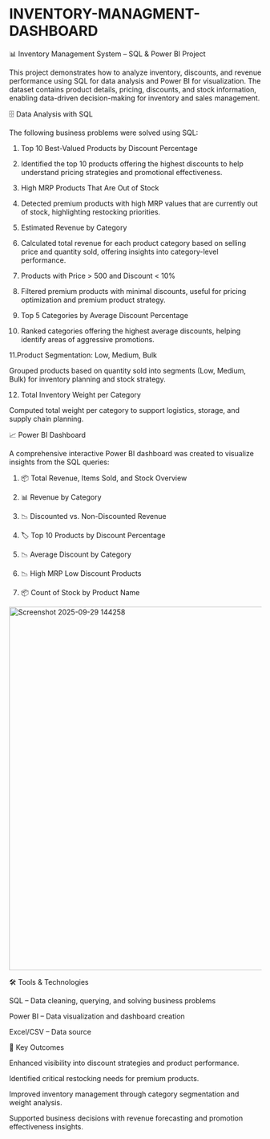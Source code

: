 # INVENTORY-MANAGMENT-DASHBOARD
📊 Inventory Management System – SQL & Power BI Project

This project demonstrates how to analyze inventory, discounts, and revenue performance using SQL for data analysis and Power BI for visualization. The dataset contains product details, pricing, discounts, and stock information, enabling data-driven decision-making for inventory and sales management.

🗄️ Data Analysis with SQL

The following business problems were solved using SQL:

1. Top 10 Best-Valued Products by Discount Percentage

2. Identified the top 10 products offering the highest discounts to help understand pricing strategies and promotional effectiveness.

3. High MRP Products That Are Out of Stock

4. Detected premium products with high MRP values that are currently out of stock, highlighting restocking priorities.

5. Estimated Revenue by Category

6. Calculated total revenue for each product category based on selling price and quantity sold, offering insights into category-level performance.

7. Products with Price > 500 and Discount < 10%

8. Filtered premium products with minimal discounts, useful for pricing optimization and premium product strategy.

9. Top 5 Categories by Average Discount Percentage

10. Ranked categories offering the highest average discounts, helping identify areas of aggressive promotions.

11.Product Segmentation: Low, Medium, Bulk

Grouped products based on quantity sold into segments (Low, Medium, Bulk) for inventory planning and stock strategy.

12. Total Inventory Weight per Category

Computed total weight per category to support logistics, storage, and supply chain planning.

📈 Power BI Dashboard

A comprehensive interactive Power BI dashboard was created to visualize insights from the SQL queries:

1. 📦 Total Revenue, Items Sold, and Stock Overview

2. 📊 Revenue by Category

3. 📉 Discounted vs. Non-Discounted Revenue

4. 🏷️ Top 10 Products by Discount Percentage

5. 📉 Average Discount by Category

6. 📉 High MRP Low Discount Products

7. 📦 Count of Stock by Product Name
<img width="1309" height="724" alt="Screenshot 2025-09-29 144258" src="https://github.com/user-attachments/assets/bfc713e4-291c-46ed-bc5c-563c053f0f6a" />


🛠️ Tools & Technologies

SQL – Data cleaning, querying, and solving business problems

Power BI – Data visualization and dashboard creation

Excel/CSV – Data source 

🚀 Key Outcomes

Enhanced visibility into discount strategies and product performance.

Identified critical restocking needs for premium products.

Improved inventory management through category segmentation and weight analysis.

Supported business decisions with revenue forecasting and promotion effectiveness insights.

